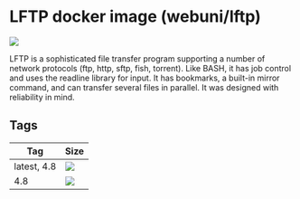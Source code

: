 LFTP docker image (webuni/lftp)
===============================

![](https://lftp.yar.ru/lftp1.png)

LFTP is a sophisticated file transfer program supporting a number of network protocols (ftp, http, sftp, fish, torrent).
Like BASH, it has job control and uses the readline library for input. It has bookmarks, a built-in mirror command, and
can transfer several files in parallel. It was designed with reliability in mind.

Tags
----

 Tag         | Size
 ----------- | ----
 latest, 4.8 | [![](https://images.microbadger.com/badges/image/webuni/lftp.svg)](https://microbadger.com/images/webuni/lftp)
 4.8         | [![](https://images.microbadger.com/badges/image/webuni/lftp:4.8.svg)](https://microbadger.com/images/webuni/lftp:4.8)

